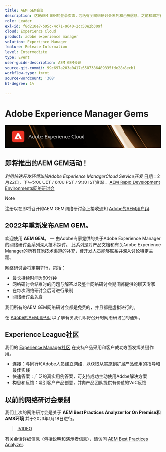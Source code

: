 ```yaml
---
title: AEM GEM会议
description: 这是AEM GEM的登录页面，包括有关网络研讨会系列和注册信息、之前和即将召开的网络研讨会的信息
role: Leader
exl-id: f8d210e7-b05c-4c71-9640-2cc50e2b309f
cloud: Experience Cloud
product: adobe experience manager
solution: Experience Manager
feature: Release Information
level: Intermediate
type: Event
user-guide-description: AEM GEM会议
source-git-commit: 99c697a203a0417e6587386489335fde28c8ecb1
workflow-type: tm+mt
source-wordcount: '308'
ht-degree: 1%

---
```


# Adobe Experience Manager Gems

<img alt="数字体验" src="./assets/ADX_Gems.png"/>

## 即将推出的AEM GEM活动！

<!---  Remove the comment marks, and put the upcoming event in the below table

<table style="max-width: 1214px;">
<tr>
  <td style="vertical-align: top;">
    <a href="https://www.youtube.com/watch?v=f1T9XU9TCJU">
      <img alt="Experience League LIVE Oct 25" src="assets/Oct25_2022_exl_live_banner_web_1920_WebBanner.png">
    </a>
    <div>
      <a href="https://www.youtube.com/watch?v=f1T9XU9TCJU">
        <strong>Deliver the right offer at the right time with decision management</strong>
      </a>
      <br/><em>with Sandra Hausmann, Ben Tepfer, Brandon Poyfair, and Jason Hickey</em>
      <br/><em>October 25, 2022</em>
    </div>
  </td>
</tr>
</table>

--->
*利用快速开发环境加快Adobe Experience ManagerCloud Service开发*
日期：2月22日，下午5:00 CET / 8:00 PST / 9:30 IST资源： [AEM Rapid Development Environments网络研讨会](/help/gems2023/Rapid-Development-Environments.md)

>[!NOTE]
>
> 注册以在即将召开的AEM GEM网络研讨会上接收通知 [Adobe的AEM用户组](https://aem-augs.adobe.com/).

## 2022年重新发布AEM GEM。

欢迎使用 **AEM GEM。**  — 由Adobe专家提供的关于Adobe Experience Manager的网络研讨会系列深入技术探讨。 此系列是对产品文档和有关Adobe Experience Manager的所有其他技术渠道的补充，使开发人员能够联系并深入讨论特定主题。

网络研讨会将定期举行，包括：

* 最长持续时间为60分钟
* 网络研讨会结束时的问题与解答以及整个网络研讨会期间都提供的聊天专家
* 在每次网络研讨会后可进行录制
* 网络研讨会免费

我们所有的AEM GEM网络研讨会都是免费的，并且都是虚拟进行的。

在 [Adobe的AEM用户组](https://aem-augs.adobe.com/) 以了解有关我们即将召开的网络研讨会的通知。

## Experience League社区

我们的 [Experience Manager社区](https://experienceleaguecommunities.adobe.com/t5/adobe-experience-manager/ct-p/adobe-experience-manager-community) 在支持产品采用和客户成功方面发挥关键作用。

* 连接：与同行和Adobe人员建立网络，以获取从实施到扩展产品使用的指导和最佳实践
* 快速答案：广泛的真实用例答案，可支持成功主动使用Adobe解决方案
* 构思和反馈：吸引客户产品创意，并向产品团队提供有价值的VoC反馈

## 以前的网络研讨会录制

我们上次的网络研讨会是关于 **AEM Best Practices Analyzer for On Premise和AMS环境** 并于2023年1月18日进行。

>[!VIDEO](https://video.tv.adobe.com/v/3413364/)

有关会话详细信息（包括说明和演示者信息），请访问 [AEM Best Practices Analyzer](/help/gems2023/aem-best-practices-analyzer.md).
